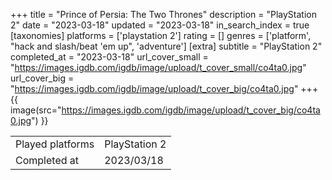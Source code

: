 +++
title = "Prince of Persia: The Two Thrones"
description = "PlayStation 2"
date = "2023-03-18"
updated = "2023-03-18"
in_search_index = true
[taxonomies]
platforms = ['playstation 2']
rating = []
genres = ['platform', "hack and slash/beat 'em up", 'adventure']
[extra]
subtitle = "PlayStation 2"
completed_at = "2023-03-18"
url_cover_small = "https://images.igdb.com/igdb/image/upload/t_cover_small/co4ta0.jpg"
url_cover_big = "https://images.igdb.com/igdb/image/upload/t_cover_big/co4ta0.jpg"
+++
{{ image(src="https://images.igdb.com/igdb/image/upload/t_cover_big/co4ta0.jpg") }}

|              |            |
| ------------ | ---------- |
| Played platforms    | PlayStation 2 |
| Completed at | 2023/03/18 |


